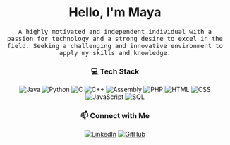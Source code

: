 <h1 align="center">Hello, I'm Maya </h1>

<p align="center">
  <samp>A highly motivated and independent individual with a passion for technology and a strong desire to excel in the field. Seeking a challenging and innovative environment to apply my skills and knowledge.</samp>
</p>

<h3 align="center">💻 Tech Stack</h3>

<p align="center">
  <img src="https://img.shields.io/badge/-Java-007396?style=flat-square&logo=Java&logoColor=white" alt="Java">
  <img src="https://img.shields.io/badge/-Python-3776AB?style=flat-square&logo=Python&logoColor=white" alt="Python">
  <img src="https://img.shields.io/badge/-C-00599C?style=flat-square&logo=C&logoColor=white" alt="C">
  <img src="https://img.shields.io/badge/-C++-00599C?style=flat-square&logo=C%2B%2B&logoColor=white" alt="C++">
  <img src="https://img.shields.io/badge/-Assembly-4B0082?style=flat-square&logo=Assembly&logoColor=white" alt="Assembly">
  <img src="https://img.shields.io/badge/-PHP-777BB4?style=flat-square&logo=PHP&logoColor=white" alt="PHP">
  <img src="https://img.shields.io/badge/-HTML-E34F26?style=flat-square&logo=HTML5&logoColor=white" alt="HTML">
  <img src="https://img.shields.io/badge/-CSS-1572B6?style=flat-square&logo=CSS3&logoColor=white" alt="CSS">
  <img src="https://img.shields.io/badge/-JavaScript-F7DF1E?style=flat-square&logo=JavaScript&logoColor=black" alt="JavaScript">
  <img src="https://img.shields.io/badge/-SQL-4479A1?style=flat-square&logo=MySQL&logoColor=white" alt="SQL">
</p>

<h3 align="center">📫 Connect with Me</h3>

<p align="center">
  <a href="[Your LinkedIn URL]" target="_blank">
    <img src="https://img.shields.io/badge/-LinkedIn-blue?style=flat-square&logo=Linkedin&logoColor=white&link=[Your LinkedIn URL]" alt="LinkedIn"></a>
  <a href="[Your GitHub URL]" target="_blank">
    <img src="https://img.shields.io/badge/-GitHub-black?style=flat-square&logo=Github&logoColor=white&link=[Your GitHub URL]" alt="GitHub"></a>
</p>
